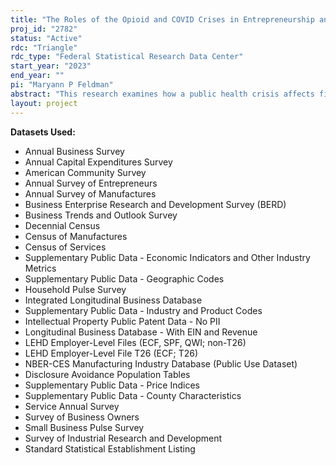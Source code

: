 ```yaml
---
title: "The Roles of the Opioid and COVID Crises in Entrepreneurship and Innovation"
proj_id: "2782"
status: "Active"
rdc: "Triangle"
rdc_type: "Federal Statistical Research Data Center"
start_year: "2023"
end_year: ""
pi: "Maryann P Feldman"
abstract: "This research examines how a public health crisis affects firm entry and exit, entrepreneurship, innovation, and self-employment. Specifically, the researchers consider the following questions, where local economies will be observed via region-level firm dynamism, entrepreneurial activity, innovation, and self-employment rates. How does local opioid use affect local economies, and how has the COVID crisis affected local economies? The researchers will first estimate the effects of specific public health crises - the opioid crisis and COVID pandemic - on local economies through their effects on firm dynamism. The researchers will then conduct a series of analyses that examine the interactive effects of local economic conditions and public health crises on those economies."
layout: project
---
```


**Datasets Used:**

  - Annual Business Survey 
  - Annual Capital Expenditures Survey 
  - American Community Survey 
  - Annual Survey of Entrepreneurs 
  - Annual Survey of Manufactures 
  - Business Enterprise Research and Development Survey (BERD) 
  - Business Trends and Outlook Survey 
  - Decennial Census 
  - Census of Manufactures 
  - Census of Services 
  - Supplementary Public Data - Economic Indicators and Other Industry Metrics 
  - Supplementary Public Data - Geographic Codes 
  - Household Pulse Survey 
  - Integrated Longitudinal Business Database 
  - Supplementary Public Data - Industry and Product Codes 
  - Intellectual Property Public Patent Data - No PII 
  - Longitudinal Business Database - With EIN and Revenue 
  - LEHD Employer-Level Files (ECF, SPF, QWI; non-T26) 
  - LEHD Employer-Level File T26 (ECF; T26) 
  - NBER-CES Manufacturing Industry Database (Public Use Dataset) 
  - Disclosure Avoidance Population Tables 
  - Supplementary Public Data - Price Indices 
  - Supplementary Public Data - County Characteristics 
  - Service Annual Survey 
  - Survey of Business Owners 
  - Small Business Pulse Survey 
  - Survey of Industrial Research and Development 
  - Standard Statistical Establishment Listing 

